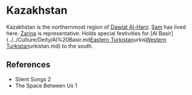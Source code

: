 # Kazakhstan
Kazakhstan is the northernmost region of [Dawlat Al-Harir](../Dawlat%20Al-Harir.md). [Sam](../../Person/Sam.md) has lived here. [Zarina](../../Person/Zarina.md) is representative. Holds special festivities for [Al Basir](../../Culture/Deity/Al%20Basir.md[Eastern Turkistan](Location/Region/Eastern%20Turkistan.md)urkis[Western Turkistan](Location/Region/Western%20Turkistan.md)urkistan.md) to the south.

## References
- Silent Songs 2
- The Space Between Us 1
